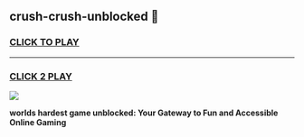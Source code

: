 
## crush-crush-unblocked 👋
<h3>
<a href="https://premium.freeplayer.one?title=crush-crush-unblocked&ref=14F">CLICK TO PLAY</a></h3>
<hr>

<h3>
<a href="https://premium.freeplayer.one?title=crush-crush-unblocked&ref=14F">CLICK 2 PLAY</a>
  
</h3>

<a href="https://premium.freeplayer.one?title=crush-crush-unblocked&ref=12F/"><img src="https://clearcache.store/games.png"></a>


**worlds hardest game unblocked: Your Gateway to Fun and Accessible Online Gaming**
